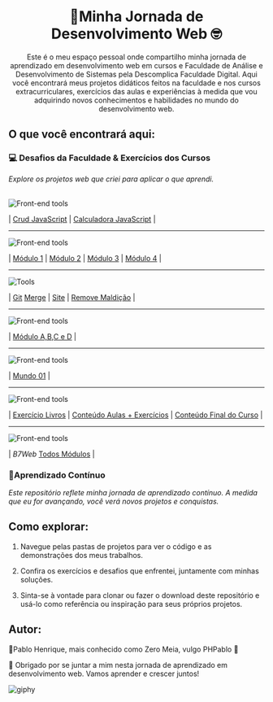 <h1 align="center">🚀Minha Jornada de Desenvolvimento Web 🤓</h1>

<p align="center">Este é o meu espaço pessoal onde compartilho minha jornada de aprendizado em desenvolvimento web em cursos e Faculdade de Análise e Desenvolvimento de Sistemas pela Descomplica Faculdade Digital. Aqui você encontrará meus projetos didáticos feitos na faculdade e nos cursos extracurriculares, exercícios das aulas e experiências à medida que vou adquirindo novos conhecimentos e habilidades no mundo do desenvolvimento web.<p/>

## O que você encontrará aqui:
### 💻 **Desafios da Faculdade & Exercícios dos Cursos**
*Explore os projetos web que criei para aplicar o que aprendi.* <br> <br>

<img alt="Front-end tools" title="Front-end" src="https://skillicons.dev/icons?i=devto"/>

| [Crud JavaScript](https://github.com/phpablo/desafio-crud-js) | [Calculadora JavaScript](https://github.com/phpablo/desafio-calculadora-js) |
<hr>

<img alt="Front-end tools" title="Front-end" src="https://skillicons.dev/icons?i=html,css"/>

| [Módulo 1](https://github.com/phpablo/Mod1_HTML5-CSS3/tree/main/Exerc%C3%ADcios) |
[Módulo 2](https://github.com/phpablo/Mod2_HTML5-CSS3) |
[Módulo 3](https://github.com/phpablo/Mod3_HTML5-CSS3) |
[Módulo 4](https://github.com/phpablo/Mod4_HTML5-CSS3) |

<hr>
<img alt="Tools" title="Tools" src="https://skillicons.dev/icons?i=github,git"/>

| [Git](https://github.com/phpablo/Projetogit)
[Merge](https://github.com/phpablo/testando-merge) | 
[Site](https://github.com/phpablo/projeto-site) | 
[Remove Maldição](https://github.com/phpablo/Hello-World) |
<hr>

<img alt="Front-end tools" title="Front-end" src="https://skillicons.dev/icons?i=js"/>

| [Módulo A,B,C e D](https://github.com/phpablo/CursoJs.git) |
<hr>
<img alt="Front-end tools" title="Front-end" src="https://skillicons.dev/icons?i=python"/>

| [Mundo 01](https://github.com/phpablo/Curso-de-Python-Mundo-1.git) |

<hr>

<img alt="Front-end tools" title="Front-end" src="https://skillicons.dev/icons?i=php"/>

| [Exercício Livros](https://github.com/phpablo/ProjetoLivro) | 
[Conteúdo Aulas + Exercícios](https://github.com/phpablo/PHP-Orientado-a-Objetos.git) | 
[Conteúdo Final do Curso](https://github.com/phpablo/Curso-PHP-POO.git) |

<hr>

<img alt="Front-end tools" title="Front-end" src="https://skillicons.dev/icons?i=php&theme=light"/>

| <em>B7Web</em> [Todos Módulos](https://github.com/phpablo/b7webphp.git) | 

### 🚧Aprendizado Contínuo

*Este repositório reflete minha jornada de aprendizado contínuo. A medida que eu for avançando, você verá novos projetos e conquistas.*

## Como explorar:

1. Navegue pelas pastas de projetos para ver o código e as demonstrações dos meus trabalhos.

2. Confira os exercícios e desafios que enfrentei, juntamente com minhas soluções.

3. Sinta-se à vontade para clonar ou fazer o download deste repositório e usá-lo como referência ou inspiração para seus próprios projetos.


## Autor:

🚀Pablo Henrique, mais conhecido como Zero Meia, vulgo PHPablo 🥇

🧠 Obrigado por se juntar a mim nesta jornada de aprendizado em desenvolvimento web. Vamos aprender e crescer juntos!

![giphy](https://github.com/phpablo/Minha-Jornada-Dev-WEB/assets/13618424/6b730159-d20d-4ead-b4cb-3d6f51d73e42)
